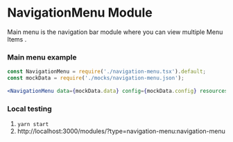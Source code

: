 # NavigationMenu Module

Main menu is the navigation bar module where you can view multiple Menu Items .

### Main menu example

```jsx noeditor
const NavigationMenu = require('./navigation-menu.tsx').default;
const mockData = require('./mocks/navigation-menu.json');
  
<NavigationMenu data={mockData.data} config={mockData.config} resources={mockData.resources}/>;
```
### Local testing

1. `yarn start`
1. http://localhost:3000/modules/?type=navigation-menu:navigation-menu